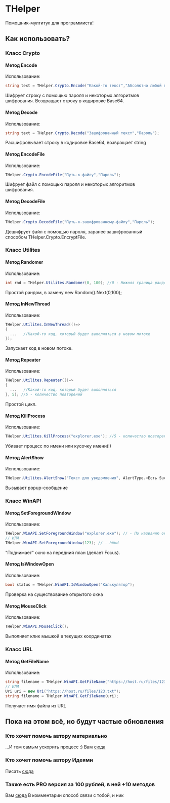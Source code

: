 # THelper
Помошник-мултитул для программиста!
## Как использовать?
### Класс Crypto

#### Метод Encode
Использование:
``` C#
string text = THelper.Crypto.Encode("Какой-то текст","Абсолютно любой пароль");
```
  Шифрует строку с помощью пароля и некоторых алгоритмов шифрования. Возвращает строку в кодировке Base64.

#### Метод Decode
Использование:
``` C#
string text = THelper.Crypto.Decode("Зашифрованный текст","Пароль");
```
  Расшифровывает строку в кодировке Base64, возвращает string

#### Метод EncodeFile
Использование:
``` C#
THelper.Crypto.EncodeFile("Путь-к-файлу","Пароль");
```
  Шифрует файл с помощью пароля и некоторых алгоритмов шифрования.

#### Метод DecodeFile
Использование:
``` C#
THelper.Crypto.DecodeFile("Путь-к-зашифрованному-файлу","Пароль");
```
  Дешифрует файл с помощью пароля, заранее зашифрованный способом THelper.Crypto.EncryptFile.

### Класс Utilites

#### Метод Randomer
Использование:
``` C#
int rnd = THelper.Utilites.Randomer(0, 100); //0 - Нижняя граница рандома, 100 - Верхняя граница рандома
```
  Простой рандом, в замену new Random().Next(0,100);

#### Метод InNewThread
Использование:
``` C#
THelper.Utilites.InNewThread(()=>
{
  ...   //Какой-то код, который будет выполняться в новом потоке
}); 
```
  Запускает код в новом потоке.

#### Метод Repeater
Использование:
``` C#
THelper.Utilites.Repeater(()=>
{
  ...   //Какой-то код, который будет выполняться
}, 5); //5 - количество повторений
```
  Простой цикл.

#### Метод KillProcess
Использование:
``` C#
THelper.Utilites.KillProcess("explorer.exe"); //5 - количество повторений
```
  Убивает процесс по имени или кусочку имени(!)

#### Метод AlertShow
Использование:
``` C#
THelper.Utilites.AlertShow("Текст для уведомления", AlertType.<Есть Success, Error, Info, Warning>, ["Дополнительная инфа на одну строку по клику"]);
```
  Вызывает popup-сообщение

### Класс WinAPI

#### Метод SetForegroundWindow
Использование:
``` C#
THelper.WinAPI.SetForegroundWindow("explorer.exe"); // - По названию окна
// ИЛИ
THelper.WinAPI.SetForegroundWindow(123); // - hWnd
```
  "Поднимает" окно на передний план (делает Focus).

#### Метод IsWindowOpen
Использование:
``` C#
bool status = THelper.WinAPI.IsWindowOpen("Калькулятор");
```
  Проверка на существование открытого окна

#### Метод MouseClick
Использование:
``` C#
THelper.WinAPI.MouseClick();
```
  Выполняет клик мышкой в текущих координатах

### Класс URL

#### Метод GetFileName
Использование:
``` C#
string filename = THelper.WinAPI.GetFileName("https://host.ru/files/123.txt");
// ИЛИ
Uri uri = new Uri("https://host.ru/files/123.txt");
string filename = THelper.WinAPI.GetFileName(uri);
```
  Получает имя файла из URL
  
## Пока на этом всё, но будут частые обновления

### Кто хочет помочь автору материально
...И тем самым ускорить процесс :)
Вам [сюда](https://qiwi.com/p/79618800938)

### Кто хочет помочь автору Идеями
Писать [сюда](http://vk.com/temnij52)

### Также есть PRO версия за 100 рублей, в ней +10 методов
Вам [сюда](https://qiwi.com/p/79618800938)
В комментарии способ связи с тобой, и ник
